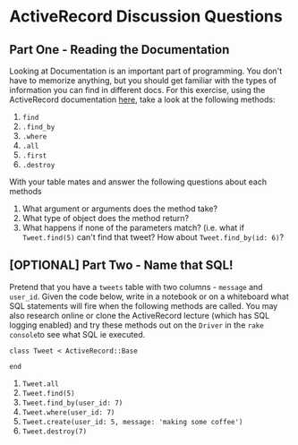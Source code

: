 # ActiveRecord Discussion Questions

## Part One - Reading the Documentation

Looking at Documentation is an important part of programming. You don't have to memorize anything, but you should get familiar with the types of information you can find in different docs. For this exercise, using the ActiveRecord documentation [here](http://guides.rubyonrails.org/active_record_querying.html#retrieving-objects-from-the-database), take a look at the following methods:

1. `find`
2. `.find_by`
3. `.where`
4. `.all`
5. `.first`
6. `.destroy`

With your table mates and answer the following questions about each methods

1. What argument or arguments does the method take?
2. What type of object does the method return?
3. What happens if none of the parameters match? (i.e. what if `Tweet.find(5)` can't find that tweet? How about `Tweet.find_by(id: 6)`? 


## [OPTIONAL] Part Two - Name that SQL! 

Pretend that you have a `tweets` table with two columns - `message` and `user_id`. Given the code below, write in a notebook or on a whiteboard what SQL statements will fire when the following methods are called. You may also research online or clone the ActiveRecord lecture (which has SQL logging enabled) and try these methods out on the `Driver` in the `rake console`to see what SQL ie executed.

```
class Tweet < ActiveRecord::Base

end
``` 

1. `Tweet.all` 
2. `Tweet.find(5)`
3. `Tweet.find_by(user_id: 7)`
4. `Tweet.where(user_id: 7)` 
5. `Tweet.create(user_id: 5, message: 'making some coffee')`
6. `Tweet.destroy(7)` 
